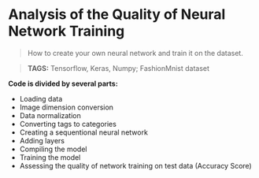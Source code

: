 # Analysis of the Quality of Neural Network Training
> How to create your own neural network and train it on the dataset. 

> **TAGS:** Tensorflow, Keras, Numpy; FashionMnist dataset

**Code is divided by several parts:**
- Loading data
- Image dimension conversion
- Data normalization
- Converting tags to categories
- Creating a sequentional neural network
- Adding layers
- Compiling the model
- Training the model
- Assessing the quality of network training on test data (Accuracy Score)
